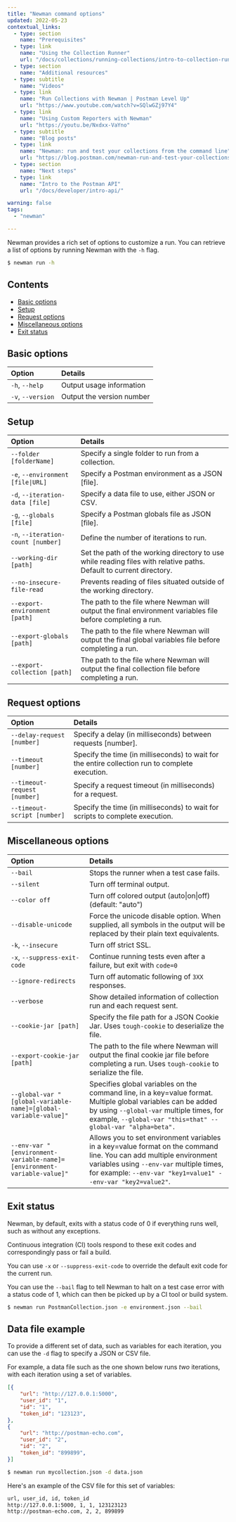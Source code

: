 ```yaml
---
title: "Newman command options"
updated: 2022-05-23
contextual_links:
  - type: section
    name: "Prerequisites"
  - type: link
    name: "Using the Collection Runner"
    url: "/docs/collections/running-collections/intro-to-collection-runs/"
  - type: section
    name: "Additional resources"
  - type: subtitle
    name: "Videos"
  - type: link
    name: "Run Collections with Newman | Postman Level Up"
    url: "https://www.youtube.com/watch?v=SQlwGZj97Y4"
  - type: link
    name: "Using Custom Reporters with Newman"
    url: "https://youtu.be/Nxdxx-VaYno"
  - type: subtitle
    name: "Blog posts"
  - type: link
    name: "Newman: run and test your collections from the command line"
    url: "https://blog.postman.com/newman-run-and-test-your-collections-from-the-command-line/"
  - type: section
    name: "Next steps"
  - type: link
    name: "Intro to the Postman API"
    url: "/docs/developer/intro-api/"

warning: false
tags:
  - "newman"

---
```


Newman provides a rich set of options to customize a run. You can retrieve a list of options by running Newman with the ``-h`` flag.

```bash
$ newman run -h
```

## Contents

* [Basic options](#basic-options)
* [Setup](#setup)
* [Request options](#request-options)
* [Miscellaneous options](#miscellaneous-options)
* [Exit status](#exit-status)

## Basic options

| Option | Details |
|:--|:--|
| `-h`, `--help` | Output usage information |
| `-v`, `--version` | Output the version number |

## Setup

| Option | Details |
|:--|:--|
| `--folder [folderName]` | Specify a single folder to run from a collection. |
| `-e`, `--environment [file\|URL]` | Specify a Postman environment as a JSON [file]. |
| `-d`, `--iteration-data [file]` | Specify a data file to use, either JSON or CSV. |
| `-g`, `--globals [file]` | Specify a Postman globals file as JSON [file]. |
| `-n`, `--iteration-count [number]` | Define the number of iterations to run. |
| `--working-dir [path]` |Set the path of the working directory to use while reading files with relative paths. Default to current directory. |
| `--no-insecure-file-read` |Prevents reading of files situated outside of the working directory. |
| `--export-environment [path]` |The path to the file where Newman will output the final environment variables file before completing a run. |
| `--export-globals [path]` | The path to the file where Newman will output the final global variables file before completing a run. |
| `--export-collection [path]` | The path to the file where Newman will output the final collection file before completing a run. |

## Request options

| Option | Details |
|:--|:--|
| `--delay-request [number]` | Specify a delay (in milliseconds) between requests [number]. |
| `--timeout [number]` | Specify the time (in milliseconds) to wait for the entire collection run to complete execution. |
| `--timeout-request [number]` | Specify a request timeout (in milliseconds) for a request. |
| `--timeout-script [number]` | Specify the time (in milliseconds) to wait for scripts to complete execution. |

## Miscellaneous options

| Option | Details |
|:--|:--|
| `--bail` | Stops the runner when a test case fails. |
| `--silent` | Turn off terminal output. |
| `--color off` | Turn off colored output (auto\|on\|off) (default: "auto")|
| `--disable-unicode` | Force the unicode disable option. When supplied, all symbols in the output will be replaced by their plain text equivalents. |
| `-k`, `--insecure` | Turn off strict SSL. |
| `-x`, `--suppress-exit-code` | Continue running tests even after a failure, but exit with `code=0` |
| `--ignore-redirects` | Turn off automatic following of `3XX` responses. |
| `--verbose` | Show detailed information of collection run and each request sent. |
| `--cookie-jar [path]` | Specify the file path for a JSON Cookie Jar. Uses `tough-cookie` to deserialize the file. |
| `--export-cookie-jar [path]` | The path to the file where Newman will output the final cookie jar file before completing a run. Uses `tough-cookie` to serialize the file. |
| `--global-var "[global-variable-name]=[global-variable-value]"` | Specifies global variables on the command line, in a key=value format. Multiple global variables can be added by using `--global-var` multiple times, for example, `--global-var "this=that" --global-var "alpha=beta".` |
| `--env-var "[environment-variable-name]=[environment-variable-value]"` | Allows you to set environment variables in a key=value format on the command line. You can add multiple environment variables using `--env-var` multiple times, for example: `--env-var "key1=value1" --env-var "key2=value2"`. |

## Exit status

Newman, by default, exits with a status code of 0 if everything runs well, such as without any exceptions.

Continuous integration (CI) tools respond to these exit codes and correspondingly pass or fail a build.

You can use `-x` or `--suppress-exit-code` to override the default exit code for the current run.

You can use the `--bail` flag to tell Newman to halt on a test case error with a status code of 1, which can then be picked up by a CI tool or build system.

```bash
$ newman run PostmanCollection.json -e environment.json --bail
```

## Data file example

To provide a different set of data, such as variables for each iteration, you can use the `-d` flag to specify a JSON or CSV file.

For example, a data file such as the one shown below runs _two_ iterations, with each iteration using a set of variables.

```json
[{
    "url": "http://127.0.0.1:5000",
    "user_id": "1",
    "id": "1",
    "token_id": "123123",
},
{
    "url": "http://postman-echo.com",
    "user_id": "2",
    "id": "2",
    "token_id": "899899",
}]
```

```bash
$ newman run mycollection.json -d data.json
```

Here's an example of the CSV file for this set of variables:

```bash
url, user_id, id, token_id
http://127.0.0.1:5000, 1, 1, 123123123
http://postman-echo.com, 2, 2, 899899
```
